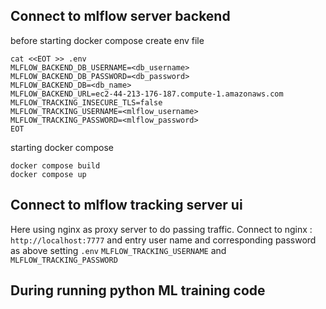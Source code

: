 ## Connect to mlflow server backend

before starting docker compose
create env file
```
cat <<EOT >> .env
MLFLOW_BACKEND_DB_USERNAME=<db_username>
MLFLOW_BACKEND_DB_PASSWORD=<db_password>
MLFLOW_BACKEND_DB=<db_name>
MLFLOW_BACKEND_URL=ec2-44-213-176-187.compute-1.amazonaws.com
MLFLOW_TRACKING_INSECURE_TLS=false
MLFLOW_TRACKING_USERNAME=<mlflow_username>
MLFLOW_TRACKING_PASSWORD=<mlflow_password>
EOT
```

starting docker compose
```
docker compose build
docker compose up
```

## Connect to mlflow tracking server ui

Here using nginx as proxy server to do passing traffic.
Connect to nginx : `http://localhost:7777`
and entry user name and corresponding password as above setting `.env`
`MLFLOW_TRACKING_USERNAME` and `MLFLOW_TRACKING_PASSWORD`

## During running python ML training code



